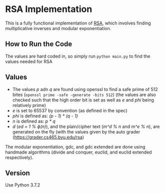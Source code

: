 # RSA Implementation

This is a fully functional implementation of [RSA](https://en.wikipedia.org/wiki/RSA_(cryptosystem)), which involves finding multiplicative inverses and modular exponentiation.

## How to Run the Code
The values are hard coded in, so simply run ```python main.py``` to find the values needed for RSA

## Values
* The values *p* adn *q* are found using openssl to find a safe prime of 512 bites (```openssl prime -safe -generate -bits 512```) (the values are also checked such that the high order bit is set as well as *e* and *phi* being relatively prime)
* *e* is set to 65537 by convention (as defined in the spec)
* *phi* is defined as:  *(p - 1) * (q - 1)*
* *n* is defined as:  *p * q*
* *d* (*ed = 1 % ϕ(n)*), and the plain/cipher text (*m^d % n* and *m^e % n*), are generated on the fly (with the values given by the auto grader (https://grader.cs465.byu.edu/rsa)

The modular exponentiation, gdc, and gdc extended are done using handmade algorithms (divide and conquer, euclid, and euclid extended respectively).

## Version
Use Python 3.7.2
